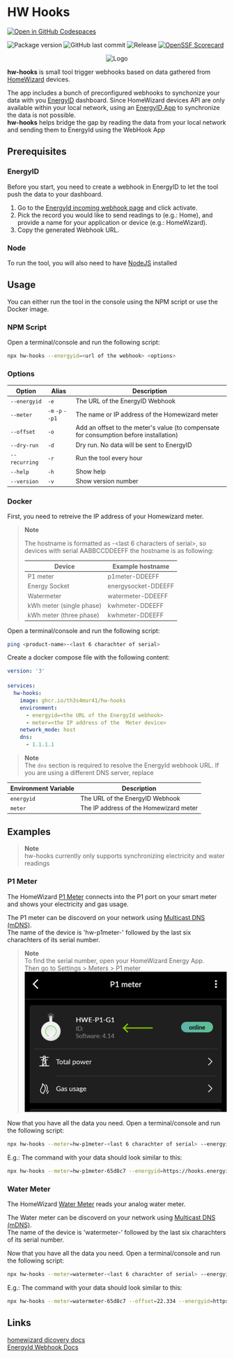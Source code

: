 # HW Hooks

[![Open in GitHub Codespaces](https://github.com/codespaces/badge.svg)](https://github.com/codespaces/new?machine=basicLinux32gb&repo=612398925&ref=main)

![Package version](https://img.shields.io/github/package-json/v/Th3S4mur41/hw2energyid)
![GitHub last commit](https://img.shields.io/github/last-commit/Th3S4mur41/hw2energyid)
![Release](https://github.com/Th3S4mur41/hw2energyid/actions/workflows/release.yml/badge.svg?branch=main)
[![OpenSSF Scorecard](https://api.scorecard.dev/projects/github.com/Th3S4mur41/hw2energyid/badge)](https://scorecard.dev/viewer/?uri=github.com/Th3S4mur41/hw2energyid)

<p align="center">
  <picture>
    <source media="(prefers-color-scheme: dark)" srcset="./docs/logo-dark.png">
    <source media="(prefers-color-scheme: light)" srcset="./docs/logo-light.png">
    <img alt="Logo">
  </picture>
</p>

**hw-hooks** is small tool trigger webhooks based on data gathered from [HomeWizard](https://www.homewizard.com/) devices.

The app includes a bunch of preconfigured webhooks to synchonize your data with you [EnergyID](https://app.energyid.eu/) dashboard.
Since HomeWizard devices API are only available within your local network, using an [EnergyID App](https://app.energyid.eu/integrations) to synchronize the data is not possible.  
**hw-hooks** helps bridge the gap by reading the data from your local network and sending them to EnergyId using the WebHook App

## Prerequisites

### EnergyID

Before you start, you need to create a webhook in EnergyID to let the tool push the data to your dashboard.

1. Go to the [EnergyId incoming webhook page](https://app.energyid.eu/integrations/WebhookIn) and click activate.
2. Pick the record you would like to send readings to (e.g.: Home), and provide a name for your application or device (e.g.: HomeWizard).
3. Copy the generated Webhook URL.

### Node

To run the tool, you will also need to have [NodeJS](https://nodejs.org/en/download) installed

## Usage

You can either run the tool in the console using the NPM script or use the Docker image.

### NPM Script

Open a terminal/console and run the following script:

```sh
npx hw-hooks --energyid=<url of the webhook> <options>
```

### Options

| Option        | Alias            | Description                                                                            |
| ------------- | ---------------- | -------------------------------------------------------------------------------------- |
| `--energyid`  | `-e`             | The URL of the EnergyID Webhook                                                        |
| `--meter`     | `-m` `-p` `--p1` | The name or IP address of the Homewizard meter                                         |
| `--offset`    | `-o`             | Add an offset to the meter's value (to compensate for consumption before installation) |
| `--dry-run`   | `-d`             | Dry run. No data will be sent to EnergyID                                              |
| `--recurring` | `-r`             | Run the tool every hour                                                                |
| `--help`      | `-h`             | Show help                                                                              |
| `--version`   | `-v`             | Show version number                                                                    |

### Docker

First, you need to retreive the IP address of your Homewizard meter.

> **Note**
>
> The hostname is formatted as <product-name>-<last 6 characters of serial>, so devices with serial AABBCCDDEEFF the hostname is as following:
>
> | Device                   | Example hostname    |
> | ------------------------ | ------------------- |
> | P1 meter                 | p1meter-DDEEFF      |
> | Energy Socket            | energysocket-DDEEFF |
> | Watermeter               | watermeter-DDEEFF   |
> | kWh meter (single phase) | kwhmeter-DDEEFF     |
> | kWh meter (three phase)  | kwhmeter-DDEEFF     |

Open a terminal/console and run the following script:

```sh
ping <product-name>-<last 6 charachter of serial>
```

Create a docker compose file with the following content:

```yaml
version: '3'

services:
  hw-hooks:
    image: ghcr.io/th3s4mur41/hw-hooks
    environment:
      - energyid=<the URL of the EnergyId webhook>
      - meter=<the IP address of the  Meter device>
    network_mode: host
    dns:
      - 1.1.1.1
```

> **Note**  
> The `dns` section is required to resolve the EnergyId webhook URL.
> If you are using a different DNS server, replace

| Environment Variable | Description                            |
| -------------------- | -------------------------------------- |
| `energyid`           | The URL of the EnergyID Webhook        |
| `meter`              | The IP address of the Homewizard meter |

## Examples

> **Note**  
> hw-hooks currently only supports synchronizing electricity and water readings

### P1 Meter

The HomeWizard [P1 Meter](https://www.homewizard.com/p1-meter/) connects into the P1 port on your smart meter and shows your electricity and gas usage.

The P1 meter can be discoverd on your network using [Multicast DNS (mDNS)](https://www.ionos.com/digitalguide/server/know-how/multicast-dns/).  
The name of the device is 'hw-p1meter-' followed by the last six charachters of its serial number.

> **Note**  
> To find the serial number, open your HomeWizard Energy App.  
> Then go to Settings > Meters > P1 meter
> ![P1 Serial Number](./docs/p1_sn.png)

Now that you have all the data you need. Open a terminal/console and run the following script:

```sh
npx hw-hooks --meter=hw-p1meter-<last 6 charachter of serial> --energyid=<url of the webhook>
```

E.g.: The command with your data should look similar to this:

```sh
npx hw-hooks --meter=hw-p1meter-65d8c7 --energyid=https://hooks.energyid.eu/services/WebhookIn/46535693-fe25-48ba-96fa-ea827e987318/OS753GD97A11
```

### Water Meter

The HomeWizard [Water Meter](https://www.homewizard.com/watermeter/) reads your analog water meter.

The Water meter can be discoverd on your network using [Multicast DNS (mDNS)](https://www.ionos.com/digitalguide/server/know-how/multicast-dns/).  
The name of the device is 'watermeter-' followed by the last six charachters of its serial number.

Now that you have all the data you need. Open a terminal/console and run the following script:

```sh
npx hw-hooks --meter=watermeter-<last 6 charachter of serial> --energyid=<url of the webhook>
```

E.g.: The command with your data should look similar to this:

```sh
npx hw-hooks --meter=watermeter-65d8c7 --offset=22.334 --energyid=https://hooks.energyid.eu/services/WebhookIn/46535693-fe25-48ba-96fa-ea827e987318/OS753GD97A11
```

## Links

[homewizard dicovery docs](https://api-documentation.homewizard.com/docs/discovery)  
[EnergyId Webhook Docs](https://api.energyid.eu/docs.html#webhook)
